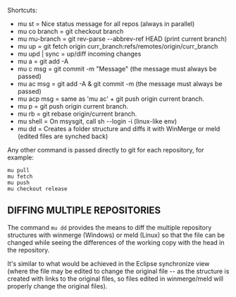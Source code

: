 Shortcuts:

* mu st         = Nice status message for all repos (always in parallel)
* mu co branch  = git checkout branch
* mu mu-branch  = git rev-parse --abbrev-ref HEAD (print current branch)
* mu up         = git fetch origin curr_branch:refs/remotes/origin/curr_branch
* mu upd | sync = up/diff incoming changes
* mu a          = git add -A
* mu c msg      = git commit -m "Message" (the message must always be passed)
* mu ac msg     = git add -A & git commit -m (the message must always be passed)
* mu acp msg    = same as 'mu ac' + git push origin current branch.
* mu p          = git push origin current branch.
* mu rb         = git rebase origin/current branch.
* mu shell      = On msysgit, call sh --login -i (linux-like env)
* mu dd         = Creates a folder structure and diffs it with WinMerge or meld (edited files are synched back)

Any other command is passed directly to git for each repository, for example:

    mu pull
    mu fetch
    mu push
    mu checkout release


DIFFING MULTIPLE REPOSITORIES
-----------------------------

The command ``mu dd`` provides the means to diff the multiple repository structures 
with winmerge (Windows) or meld (Linux) so that the file can be changed 
while seeing the differences of the working copy with the head in the repository.

It's similar to what would be achieved in the Eclipse synchronize view (where the 
file may be edited to change the original file -- as the structure is created with 
links to the original files, so files edited in winmerge/meld will properly change the 
original files).


